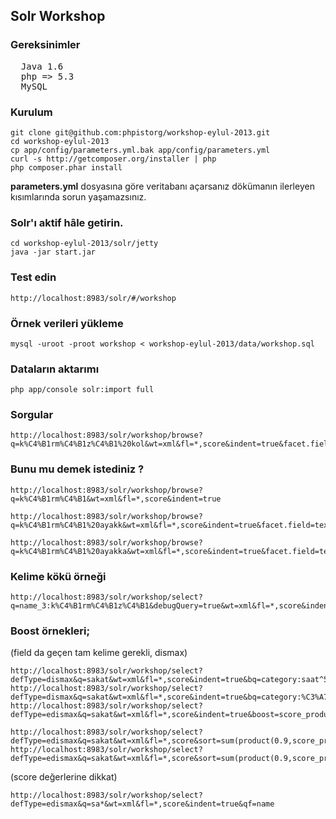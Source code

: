 ## Solr Workshop

### Gereksinimler
<pre>
  Java 1.6
  php => 5.3
  MySQL
</pre>

### Kurulum
    git clone git@github.com:phpistorg/workshop-eylul-2013.git
    cd workshop-eylul-2013
    cp app/config/parameters.yml.bak app/config/parameters.yml
    curl -s http://getcomposer.org/installer | php
    php composer.phar install

**parameters.yml** dosyasına göre veritabanı açarsanız dökümanın ilerleyen kısımlarında sorun yaşamazsınız.

### Solr'ı aktif hâle getirin.
    cd workshop-eylul-2013/solr/jetty
    java -jar start.jar

### Test edin
    http://localhost:8983/solr/#/workshop

### Örnek verileri yükleme
    mysql -uroot -proot workshop < workshop-eylul-2013/data/workshop.sql

### Dataların aktarımı
    php app/console solr:import full

### Sorgular
    http://localhost:8983/solr/workshop/browse?q=k%C4%B1rm%C4%B1z%C4%B1%20kol&wt=xml&fl=*,score&indent=true&facet.field=name&facet.field=name_2&facet.field=name_3&facet.field=name_4&facet.mincount=0

### Bunu mu demek istediniz ?

    http://localhost:8983/solr/workshop/browse?q=k%C4%B1rm%C4%B1&wt=xml&fl=*,score&indent=true

    http://localhost:8983/solr/workshop/browse?q=k%C4%B1rm%C4%B1%20ayakk&wt=xml&fl=*,score&indent=true&facet.field=text&facet.field=text_2&facet.mincount=1

    http://localhost:8983/solr/workshop/browse?q=k%C4%B1rm%C4%B1%20ayakka&wt=xml&fl=*,score&indent=true&facet.field=text&facet.field=text_2&facet.mincount=1

### Kelime kökü örneği
    http://localhost:8983/solr/workshop/select?q=name_3:k%C4%B1rm%C4%B1z%C4%B1&debugQuery=true&wt=xml&fl=*,score&indent=true

### Boost örnekleri;
(field da geçen tam kelime gerekli, dismax)

    http://localhost:8983/solr/workshop/select?defType=dismax&q=sakat&wt=xml&fl=*,score&indent=true&bq=category:saat^5.0
    http://localhost:8983/solr/workshop/select?defType=dismax&q=sakat&wt=xml&fl=*,score&indent=true&bq=category:%C3%A7izme^5.0
    http://localhost:8983/solr/workshop/select?defType=edismax&q=sakat&wt=xml&fl=*,score&indent=true&boost=score_product_boost

    http://localhost:8983/solr/workshop/select?defType=edismax&q=sakat&wt=xml&fl=*,score&sort=sum(product(0.9,score_product_boost),product(0.0,score_product_boost_2))+desc
    http://localhost:8983/solr/workshop/select?defType=edismax&q=sakat&wt=xml&fl=*,score&sort=sum(product(0.9,score_product_boost),product(0.1,score_product_boost_2))+desc

(score değerlerine dikkat)

    http://localhost:8983/solr/workshop/select?defType=edismax&q=sa*&wt=xml&fl=*,score&indent=true&qf=name









